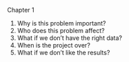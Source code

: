 
Chapter 1

1. Why is this problem important?
2.	Who does this problem affect?
3.	What if we don’t have the right data?
4.	When is the project over?
5.	What if we don’t like the results?
